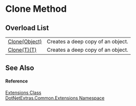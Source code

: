 # Clone Method


## Overload List
<table>
<tr>
<td><a href="b670c279-23ad-0b63-12e2-996cadcfd71f.md">Clone(Object)</a></td>
<td>Creates a deep copy of an object.</td></tr>
<tr>
<td><a href="7a3633f3-a182-72a7-b0b3-4566d30d804d.md">Clone(T)(T)</a></td>
<td>Creates a deep copy of an object.</td></tr>
</table>

## See Also


#### Reference
<a href="cd9aff4b-4a32-a8a4-5f57-e5fc9dbf4b67.md">Extensions Class</a>  
<a href="9184e3b0-90b9-a3bc-0ea0-71d3642c662f.md">DotNetExtras.Common.Extensions Namespace</a>  
